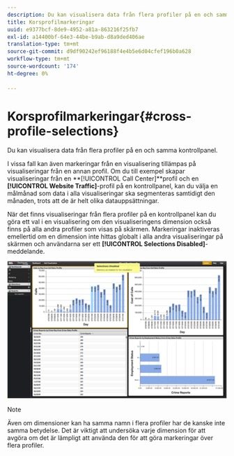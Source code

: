 ```yaml
---
description: Du kan visualisera data från flera profiler på en och samma kontrollpanel.
title: Korsprofilmarkeringar
uuid: e9377bcf-8de9-4952-a81a-863216f25fb7
exl-id: a14400bf-64e3-44be-b9ab-d8a9ded406ae
translation-type: tm+mt
source-git-commit: d9df90242ef96188f4e4b5e6d04cfef196b0a628
workflow-type: tm+mt
source-wordcount: '174'
ht-degree: 0%

---
```


# Korsprofilmarkeringar{#cross-profile-selections}

Du kan visualisera data från flera profiler på en och samma kontrollpanel.

I vissa fall kan även markeringar från en visualisering tillämpas på visualiseringar från en annan profil. Om du till exempel skapar visualiseringar från en **[!UICONTROL Call Center]**profil och en **[!UICONTROL Website Traffic]**-profil på en kontrollpanel, kan du välja en målmånad som data i alla visualiseringar ska segmenteras samtidigt den månaden, trots att de är helt olika datauppsättningar.

När det finns visualiseringar från flera profiler på en kontrollpanel kan du göra ett val i en visualisering om den visualiseringens dimension också finns på alla andra profiler som visas på skärmen. Markeringar inaktiveras emellertid om en dimension inte hittas globalt i alla andra visualiseringar på skärmen och användarna ser ett **[!UICONTROL Selections Disabled]**-meddelande.

![](assets/selection_disabled.png)

>[!NOTE]
>
>Även om dimensioner kan ha samma namn i flera profiler har de kanske inte samma betydelse. Det är viktigt att undersöka varje dimension för att avgöra om det är lämpligt att använda den för att göra markeringar över flera profiler.
